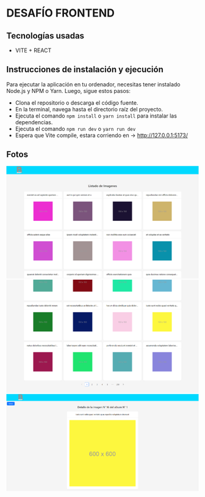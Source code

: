 # DESAFÍO FRONTEND

## Tecnologías usadas

* VITE + REACT 


## Instrucciones de instalación y ejecución

Para ejecutar la aplicación en tu ordenador, necesitas tener instalado Node.js y NPM o Yarn. Luego, sigue estos pasos:

* Clona el repositorio o descarga el código fuente.
* En la terminal, navega hasta el directorio raíz del proyecto.
* Ejecuta el comando `npm install` o `yarn install` para instalar las dependencias.
* Ejecuta el comando `npm run dev` o `yarn run dev`
* Espera que Vite compile, estara corriendo en -> http://127.0.0.1:5173/

## Fotos

![1](./images/1.png)
![2](./images/2.png)
![3](./images/3.png)
